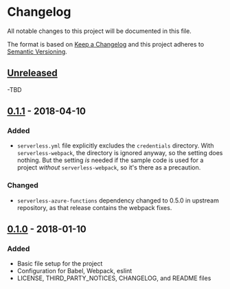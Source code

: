 # Changelog
All notable changes to this project will be documented in this file.

The format is based on [Keep a Changelog](http://keepachangelog.com/en/1.0.0/)
and this project adheres to [Semantic Versioning](http://semver.org/spec/v2.0.0.html).

## [Unreleased]
-TBD

## [0.1.1] - 2018-04-10
### Added
- `serverless.yml` file explicitly excludes the `credentials` directory.
With `serverless-webpack`, the directory is ignored anyway, so the setting does nothing.
But the setting _is_ needed if the sample code is used for a project _without_ `serverless-webpack`,
so it's there as a precaution.

### Changed
- `serverless-azure-functions` dependency changed to 0.5.0 in upstream repository, as that release contains the webpack fixes.

## [0.1.0] - 2018-01-10
### Added
- Basic file setup for the project
- Configuration for Babel, Webpack, eslint
- LICENSE, THIRD_PARTY_NOTICES, CHANGELOG, and README files

[Unreleased]: https://github.com/KosnIre/serverless-azure-webpack-sample/compare/master...develop
[0.1.1]: https://github.com/KosnIre/serverless-azure-webpack-sample/compare/v0.1.0...v0.1.1
[0.1.0]: https://github.com/KosnIre/serverless-azure-webpack-sample/releases/tag/v0.1.0
